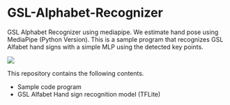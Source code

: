 # GSL-Alphabet-Recognizer
GSL Alphabet Recognizer using mediapipe. 
We estimate hand pose using MediaPipe (Python Version). 
This is a sample program that recognizes GSL Alfabet hand signs with a simple MLP using the detected key points.

![](https://github.com/dkourem/GSL-Alphabet-Recognizer/blob/main/demo-video.gif)




This repository contains the following contents.

- Sample code program
- GSL Alfabet Hand sign recognition model (TFLite)
